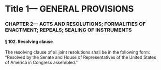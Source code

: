 
# Title 1— GENERAL PROVISIONS
### CHAPTER 2— ACTS AND RESOLUTIONS; FORMALITIES OF ENACTMENT; REPEALS; SEALING OF INSTRUMENTS
#### § 102. Resolving clause

The resolving clause of all joint resolutions shall be in the following form: “Resolved by the Senate and House of Representatives of the United States of America in Congress assembled.”
